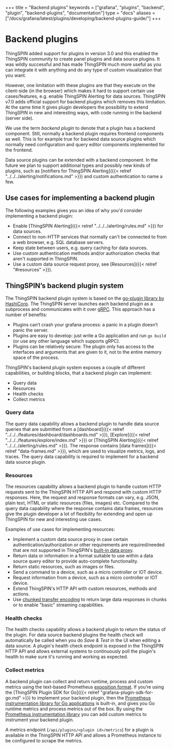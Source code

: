+++
title = "Backend plugins"
keywords = ["grafana", "plugins", "backend", "plugin", "backend-plugins", "documentation"]
type = "docs"
aliases = ["/docs/grafana/latest/plugins/developing/backend-plugins-guide/"]
+++

# Backend plugins

ThingSPIN added support for plugins in version 3.0 and this enabled the ThingSPIN community to create panel plugins and data source plugins. It was wildly successful and has made ThingSPIN much more useful as you can integrate it with anything and do any type of custom visualization that you want.

However, one limitation with these plugins are that they execute on the client-side (in the browser) which makes it hard to support  certain use cases/features, e.g. enable ThingSPIN Alerting for data sources. ThingSPIN v7.0 adds official support for backend plugins which removes this limitation. At the same time it gives plugin developers the possibility to extend ThingSPIN in new and interesting ways, with code running in the backend (server side).

We use the term *backend plugin* to denote that a plugin has a backend component. Still, normally a backend plugin requires frontend components as well. This is for example true for backend data source plugins which normally need configuration and query editor components implemented for the frontend.

Data source plugins can be extended with a backend component. In the future we plan to support additional types and possibly new kinds of plugins, such as [notifiers for ThingSPIN Alerting]({{< relref "../../../alerting/notifications.md" >}}) and custom authentication to name a few.

## Use cases for implementing a backend plugin

The following examples gives you an idea of why you'd consider implementing a backend plugin:

- Enable [ThingSPIN Alerting]({{< relref "../../../alerting/rules.md" >}}) for data sources.
- Connect to non-HTTP services that normally can't be connected to from a web browser, e.g. SQL database servers.
- Keep state between users, e.g. query caching for data sources.
- Use custom authentication methods and/or authorization checks that aren't supported in ThingSPIN.
- Use a custom data source request proxy, see [Resources]({{< relref "#resources" >}}).

## ThingSPIN’s backend plugin system

The ThingSPIN backend plugin system is based on the [go-plugin library by HashiCorp](https://github.com/hashicorp/go-plugin). The ThingSPIN server launches each backend plugin as a subprocess and communicates with it over [gRPC](https://grpc.io/). This approach has a number of benefits:
- Plugins can’t crash your grafana process: a panic in a plugin doesn’t panic the server.
- Plugins are easy to develop: just write a Go application and run `go build` (or use any other language which supports gRPC).
- Plugins can be relatively secure: The plugin only has access to the interfaces and arguments that are given to it, not to the entire memory space of the process.

ThingSPIN's backend plugin system exposes a couple of different capabilities, or building blocks, that a backend plugin can implement: 

- Query data
- Resources
- Health checks
- Collect metrics

### Query data

The query data capability allows a backend plugin to handle data source queries that are submitted from a [dashboard]({{< relref "../../../features/dashboard/dashboards.md" >}}), [Explore]({{< relref "../../../features/explore/index.md" >}}) or [ThingSPIN Alerting]({{< relref "../../../alerting/rules.md" >}}). The response contains [data frames]({{< relref "data-frames.md" >}}), which are used to visualize metrics, logs, and traces. The query data capability is required to implement for a backend data source plugin.

### Resources

The resources capability allows a backend plugin to handle custom HTTP requests sent to the ThingSPIN HTTP API and respond with custom HTTP responses. Here, the request and response formats can vary, e.g. JSON, plain text, HTML or static resources (files, images) etc. Compared to the query data capability where the response contains data frames, resources give the plugin developer a lot of flexibility for extending and open up ThingSPIN for new and interesting use cases.

Examples of use cases for implementing resources:

- Implement a custom data source proxy in case certain authentication/authorization or other requirements are required/needed that are not supported in ThingSPIN's [built-in data proxy](https://grafana.com/docs/grafana/latest/http_api/data_source/#data-source-proxy-calls).
- Return data or information in a format suitable to use within a data source query editor to provide auto-complete functionality.
- Return static resources, such as images or files.
- Send a command to a device, such as a micro controller or IOT device.
- Request information from a device, such as a micro controller or IOT device.
- Extend ThingSPIN's HTTP API with custom resources, methods and actions.
- Use [chunked transfer encoding](https://en.wikipedia.org/wiki/Chunked_transfer_encoding) to return large data responses in chunks or to enable "basic" streaming capabilities.

### Health checks

The health checks capability allows a backend plugin to return the status of the plugin. For data source backend plugins the health check will automatically be called when you do *Save & Test* in the UI when editing a data source. A plugin's health check endpoint is exposed in the ThingSPIN HTTP API and allows external systems to continuously poll the plugin's health to make sure it's running and working as expected.

### Collect metrics

A backend plugin can collect and return runtime, process and custom metrics using the text-based Prometheus [exposition format](https://prometheus.io/docs/instrumenting/exposition_formats/). If you’re using the [ThingSPIN Plugin SDK for Go]({{< relref "grafana-plugin-sdk-for-go.md" >}}) to implement your backend plugin, then the [Prometheus instrumentation library for Go applications](https://github.com/prometheus/client_golang) is built-in, and gives you Go runtime metrics and process metrics out of the box. By using the [Prometheus instrumentation library](https://github.com/prometheus/client_golang) you can add custom metrics to instrument your backend plugin.

A metrics endpoint (`/api/plugins/<plugin id>/metrics`) for a plugin is available in the ThingSPIN HTTP API and allows a Prometheus instance to be configured to scrape the metrics.
